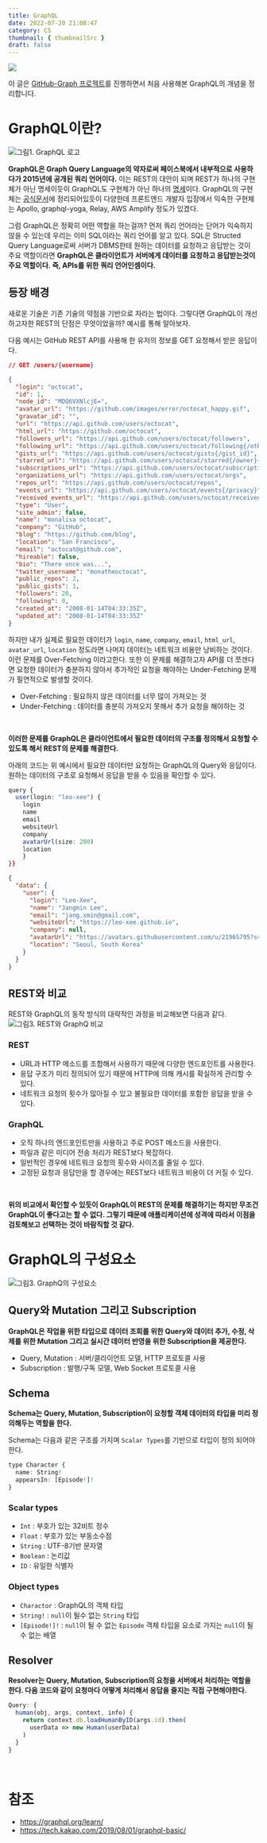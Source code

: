 ```yaml
---
title: GraphQL
date: 2022-07-20 21:08:47
category: CS
thumbnail: { thumbnailSrc }
draft: false
---
```


![](./images/thumbNail/thumbNail.gif)

이 글은 [GitHub-Graph 프로젝트](https://github.com/Leo-Xee/github-graph)를 진행하면서 처음 사용해본 GraphQL의 개념을 정리합니다.

# GraphQL이란?

![그림1. GraphQL 로고](./images/graphql-01.webp)

**GraphQL은 Graph Query Language의 약자로써 페이스북에서 내부적으로 사용하다가 2015년에 공개된 쿼리 언어이다.** 이는 REST의 대안이 되며 REST가 하나의 구현체가 아닌 명세이듯이 GraphQL도 구현체가 아닌 하나의 [명세](https://github.com/graphql/graphql-spec)이다. GraphQL의 구현체는 [공식문서](https://graphql.org/code/)에 정리되어있듯이 다양한데 프론트엔드 개발자 입장에서 익숙한 구현체는 Apollo, graphql-yoga, Relay, AWS Amplify 정도가 있겠다.

그럼 GraphQL은 정확히 어떤 역할을 하는걸까? 먼저 쿼리 언어라는 단어가 익숙하지 않을 수 있는데 우리는 이미 SQL이라는 쿼리 언어를 알고 있다. SQL은 Structed Query Language로써 서버가 DBMS한테 원하는 데이터를 요청하고 응답받는 것이 주요 역할이라면 **GraphQL은 클라이언트가 서버에게 데이터를 요청하고 응답받는것이 주요 역할이다. 즉, APIs를 위한 쿼리 언어인셈이다.**

## 등장 배경

새로운 기술은 기존 기술의 약점을 기반으로 자라는 법이다. 그렇다면 GraphQL이 개선하고자한 REST의 단점은 무엇이었을까? 예시를 통해 알아보자.

다음 예시는 GitHub REST API를 사용해 한 유저의 정보를 GET 요청해서 받은 응답이다.

```json
// GET /users/{username}

{
  "login": "octocat",
  "id": 1,
  "node_id": "MDQ6VXNlcjE=",
  "avatar_url": "https://github.com/images/error/octocat_happy.gif",
  "gravatar_id": "",
  "url": "https://api.github.com/users/octocat",
  "html_url": "https://github.com/octocat",
  "followers_url": "https://api.github.com/users/octocat/followers",
  "following_url": "https://api.github.com/users/octocat/following{/other_user}",
  "gists_url": "https://api.github.com/users/octocat/gists{/gist_id}",
  "starred_url": "https://api.github.com/users/octocat/starred{/owner}{/repo}",
  "subscriptions_url": "https://api.github.com/users/octocat/subscriptions",
  "organizations_url": "https://api.github.com/users/octocat/orgs",
  "repos_url": "https://api.github.com/users/octocat/repos",
  "events_url": "https://api.github.com/users/octocat/events{/privacy}",
  "received_events_url": "https://api.github.com/users/octocat/received_events",
  "type": "User",
  "site_admin": false,
  "name": "monalisa octocat",
  "company": "GitHub",
  "blog": "https://github.com/blog",
  "location": "San Francisco",
  "email": "octocat@github.com",
  "hireable": false,
  "bio": "There once was...",
  "twitter_username": "monatheoctocat",
  "public_repos": 2,
  "public_gists": 1,
  "followers": 20,
  "following": 0,
  "created_at": "2008-01-14T04:33:35Z",
  "updated_at": "2008-01-14T04:33:35Z"
}
```

하지만 내가 실제로 필요한 데이터가 `login`, `name`, `company`, `email`, `html_url`, `avatar_url`, `location` 정도라면 나머지 데이터는 네트워크 비용만 낭비하는 것이다. 이런 문제를 Over-Fetching 이라고한다. 또한 이 문제를 해결하고자 API를 더 쪼갠다면 요청한 데이터가 충분하지 않아서 추가적인 요청을 해야하는 Under-Fetching 문제가 필연적으로 발생할 것이다.

- Over-Fetching : 필요하지 않은 데이터를 너무 많이 가져오는 것
- Under-Fetching : 데이터를 충분히 가져오지 못해서 추가 요청을 해야하는 것

<br>

**이러한 문제를 GraphQL은 클라이언트에서 필요한 데이터의 구조를 정의해서 요청할 수 있도록 해서 REST의 문제를 해결한다.**

아래의 코드는 위 예시에서 필요한 데이터만 요청하는 GraphQL의 Query와 응답이다. 원하는 데이터의 구조로 요청해서 응답을 받을 수 있음을 확인할 수 있다.

```q
query {
  user(login: "leo-xee") {
    login
    name
    email
    websiteUrl
    company
    avatarUrl(size: 200)
    location
	}
}}
```

```json
{
  "data": {
    "user": {
      "login": "Leo-Xee",
      "name": "Jangmin Lee",
      "email": "jang.xmin@gmail.com",
      "websiteUrl": "https://leo-xee.github.io",
      "company": null,
      "avatarUrl": "https://avatars.githubusercontent.com/u/21965795?s=200&u=d5bd04940150788a2aa483bec04af776b26f5906&v=4",
      "location": "Seoul, South Korea"
    }
  }
}
```

## REST와 비교

REST와 GraphQL의 동작 방식의 대략적인 과정을 비교해보면 다음과 같다.
![그림3. REST와 GraphQ 비교](./images/graphql-02.png)

### REST

- URL과 HTTP 메소드를 조합해서 사용하기 때문에 다양한 엔드포인트를 사용한다.
- 응답 구조가 미리 정의되어 있기 때문에 HTTP에 의해 캐시를 확실하게 관리할 수 있다.
- 네트워크 요청의 횟수가 많아질 수 있고 불필요한 데이터를 포함한 응답을 받을 수 있다.

### GraphQL

- 오직 하나의 엔드포인트만을 사용하고 주로 POST 메소드을 사용한다.
- 파일과 같은 미디어 전송 처리가 REST보다 복잡하다.
- 일반적인 경우에 네트워크 요청의 횟수와 사이즈를 줄일 수 있다.
- 고정된 요청과 응답만을 할 경우에는 REST보다 네트워크 비용이 더 커질 수 있다.

<br >

**위의 비교에서 확인할 수 있듯이 GraphQL이 REST의 문제를 해결하기는 하지만 무조건 GraphQL이 좋다고는 할 수 없다. 그렇기 때문에 애플리케이션에 성격에 따라서 이점을 검토해보고 선택하는 것이 바람직할 것 같다.**

# GraphQL의 구성요소

![그림3. GraphQ의 구성요소](./images/graphql-03.png)

## Query와 Mutation 그리고 Subscription

**GraphQL은 작업을 위한 타입으로 데이터 조회를 위한 Query와 데이터 추가, 수정, 삭제를 위한 Mutation 그리고 실시간 데이터 반영을 위한 Subscription을 제공한다.**

- Query, Mutation : 서버/클라이언트 모델, HTTP 프로토콜 사용
- Subscription : 발행/구독 모델, Web Socket 프로토콜 사용

## Schema

**Schema는 Query, Mutation, Subscription이 요청할 객체 데이터의 타입을 미리 정의해두는 역할을 한다.**

Schema는 다음과 같은 구조를 가지며 `Scalar Types`를 기반으로 타입이 정의 되어야한다.

```q
type Character {
  name: String!
  appearsIn: [Episode!]!
}
```

### Scalar types

- `Int` : 부호가 있는 32비트 정수
- `Float` : 부호가 있는 부동소수점
- `String` : UTF-8기반 문자열
- `Boolean` : 논리값
- `ID` : 유일한 식별자

### Object types

- `Charactor` : GraphQL의 객체 타입
- `String!` : `null`이 될수 없는 `String` 타입
- `[Episode!]!` : `null`이 될 수 없는 `Episode` 객체 타입을 요소로 가지는 `null`이 될 수 없는 배열

## Resolver

**Resolver는 Query, Mutation, Subscription의 요청을 서버에서 처리하는 역할을 한다. 다음 코드와 같이 요청마다 어떻게 처리해서 응답을 줄지는 직접 구현해야한다.**

```ts
Query: {
  human(obj, args, context, info) {
    return context.db.loadHumanByID(args.id).then(
      userData => new Human(userData)
    )
  }
}
```

<br/>

# 참조

- https://graphql.org/learn/
- https://tech.kakao.com/2019/08/01/graphql-basic/
